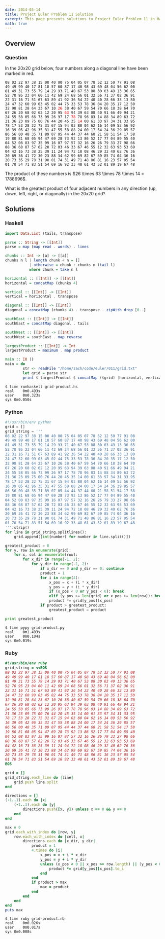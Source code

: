 ```yaml
---
date: 2014-05-14
title: Project Euler Problem 11 Solution
excerpt: This page presents solutions to Project Euler Problem 11 in Haskell, Python and Ruby.
math: true
---
```



## Overview


### Question

<p>
In the 20x20 grid below, four numbers along a diagonal line 
have been marked in red.
</p>

<pre><code>08 02 22 97 38 15 00 40 00 75 04 05 07 78 52 12 50 77 91 08
49 49 99 40 17 81 18 57 60 87 17 40 98 43 69 48 04 56 62 00
81 49 31 73 55 79 14 29 93 71 40 67 53 88 30 03 49 13 36 65
52 70 95 23 04 60 11 42 69 24 68 56 01 32 56 71 37 02 36 91
22 31 16 71 51 67 63 89 41 92 36 54 22 40 40 28 66 33 13 80
24 47 32 60 99 03 45 02 44 75 33 53 78 36 84 20 35 17 12 50
32 98 81 28 64 23 67 10 <span style="color:#ff0000;">26</span> 38 40 67 59 54 70 66 18 38 64 70
67 26 20 68 02 62 12 20 95 <span style="color:#ff0000;">63</span> 94 39 63 08 40 91 66 49 94 21
24 55 58 05 66 73 99 26 97 17 <span style="color:#ff0000;">78</span> 78 96 83 14 88 34 89 63 72
21 36 23 09 75 00 76 44 20 45 35 <span style="color:#ff0000;">14</span> 00 61 33 97 34 31 33 95
78 17 53 28 22 75 31 67 15 94 03 80 04 62 16 14 09 53 56 92
16 39 05 42 96 35 31 47 55 58 88 24 00 17 54 24 36 29 85 57
86 56 00 48 35 71 89 07 05 44 44 37 44 60 21 58 51 54 17 58
19 80 81 68 05 94 47 69 28 73 92 13 86 52 17 77 04 89 55 40
04 52 08 83 97 35 99 16 07 97 57 32 16 26 26 79 33 27 98 66
88 36 68 87 57 62 20 72 03 46 33 67 46 55 12 32 63 93 53 69
04 42 16 73 38 25 39 11 24 94 72 18 08 46 29 32 40 62 76 36
20 69 36 41 72 30 23 88 34 62 99 69 82 67 59 85 74 04 36 16
20 73 35 29 78 31 90 01 74 31 49 71 48 86 81 16 23 57 05 54
01 70 54 71 83 51 54 69 16 92 33 48 61 43 52 01 89 19 67 48
</code></pre>

<p>
The product of these numbers is $26 \times 63 \times 78 \times 14 = 1788696$.
</p>

<p>
What is the greatest product of four adjacent numbers in any
direction (up, down, left, right, or diagonally) in the 20x20 grid?
</p>






## Solutions

### Haskell

```haskell
import Data.List (tails, transpose)

parse :: String -> [[Int]]
parse = map (map read . words) . lines

chunks :: Int -> [a] -> [[a]]
chunks n l | length chunk < n = []
           | otherwise = chunk : chunks n (tail l)
           where chunk = take n l

horizontal :: [[Int]] -> [[Int]]
horizontal = concatMap (chunks 4)

vertical :: [[Int]] -> [[Int]]
vertical = horizontal . transpose

diagonal :: [[Int]] -> [[Int]]
diagonal = concatMap (chunks 4) . transpose . zipWith drop [0..]

southEast :: [[Int]] -> [[Int]]
southEast = concatMap diagonal . tails

southWest :: [[Int]] -> [[Int]]
southWest = southEast . map reverse

largestProduct :: [[Int]] -> Int
largestProduct = maximum . map product

main :: IO ()
main = do
        str <- readFile "/home/zach/code/euler/011/grid.txt"
        let grid = parse str
        print $ largestProduct $ concatMap ($grid) [horizontal, vertical, southEast, southWest]

```


```
$ time runhaskell grid-product.hs
real	0m0.493s
user	0m0.323s
sys	0m0.050s
```



### Python

```python
#!/usr/bin/env python
grid = []
grid_string = '''
08 02 22 97 38 15 00 40 00 75 04 05 07 78 52 12 50 77 91 08
49 49 99 40 17 81 18 57 60 87 17 40 98 43 69 48 04 56 62 00
81 49 31 73 55 79 14 29 93 71 40 67 53 88 30 03 49 13 36 65
52 70 95 23 04 60 11 42 69 24 68 56 01 32 56 71 37 02 36 91
22 31 16 71 51 67 63 89 41 92 36 54 22 40 40 28 66 33 13 80
24 47 32 60 99 03 45 02 44 75 33 53 78 36 84 20 35 17 12 50
32 98 81 28 64 23 67 10 26 38 40 67 59 54 70 66 18 38 64 70
67 26 20 68 02 62 12 20 95 63 94 39 63 08 40 91 66 49 94 21
24 55 58 05 66 73 99 26 97 17 78 78 96 83 14 88 34 89 63 72
21 36 23 09 75 00 76 44 20 45 35 14 00 61 33 97 34 31 33 95
78 17 53 28 22 75 31 67 15 94 03 80 04 62 16 14 09 53 56 92
16 39 05 42 96 35 31 47 55 58 88 24 00 17 54 24 36 29 85 57
86 56 00 48 35 71 89 07 05 44 44 37 44 60 21 58 51 54 17 58
19 80 81 68 05 94 47 69 28 73 92 13 86 52 17 77 04 89 55 40
04 52 08 83 97 35 99 16 07 97 57 32 16 26 26 79 33 27 98 66
88 36 68 87 57 62 20 72 03 46 33 67 46 55 12 32 63 93 53 69
04 42 16 73 38 25 39 11 24 94 72 18 08 46 29 32 40 62 76 36
20 69 36 41 72 30 23 88 34 62 99 69 82 67 59 85 74 04 36 16
20 73 35 29 78 31 90 01 74 31 49 71 48 86 81 16 23 57 05 54
01 70 54 71 83 51 54 69 16 92 33 48 61 43 52 01 89 19 67 48
'''.strip()
for line in grid_string.splitlines():
    grid.append([int(number) for number in line.split()])

greatest_product = 0
for y, row in enumerate(grid):
    for x, col in enumerate(row):
        for x_dir in range(-1, 2):
            for y_dir in range(-1, 2):
                if x_dir == 0 and y_dir == 0: continue
                product = 1
                for i in range(4):
                    x_pos = x + (i * x_dir)
                    y_pos = y + (i * y_dir)
                    if (x_pos < 0 or y_pos < 0): break
                    elif (y_pos >= len(grid) or x_pos >= len(row)): break
                    product *= grid[y_pos][x_pos]
                if product > greatest_product:
                    greatest_product = product

print greatest_product
```


```
$ time pypy grid-product.py
real	0m1.403s
user	0m0.104s
sys	0m0.019s
```



### Ruby

```ruby
#!/usr/bin/env ruby
grid_string = <<EOS
08 02 22 97 38 15 00 40 00 75 04 05 07 78 52 12 50 77 91 08
49 49 99 40 17 81 18 57 60 87 17 40 98 43 69 48 04 56 62 00
81 49 31 73 55 79 14 29 93 71 40 67 53 88 30 03 49 13 36 65
52 70 95 23 04 60 11 42 69 24 68 56 01 32 56 71 37 02 36 91
22 31 16 71 51 67 63 89 41 92 36 54 22 40 40 28 66 33 13 80
24 47 32 60 99 03 45 02 44 75 33 53 78 36 84 20 35 17 12 50
32 98 81 28 64 23 67 10 26 38 40 67 59 54 70 66 18 38 64 70
67 26 20 68 02 62 12 20 95 63 94 39 63 08 40 91 66 49 94 21
24 55 58 05 66 73 99 26 97 17 78 78 96 83 14 88 34 89 63 72
21 36 23 09 75 00 76 44 20 45 35 14 00 61 33 97 34 31 33 95
78 17 53 28 22 75 31 67 15 94 03 80 04 62 16 14 09 53 56 92
16 39 05 42 96 35 31 47 55 58 88 24 00 17 54 24 36 29 85 57
86 56 00 48 35 71 89 07 05 44 44 37 44 60 21 58 51 54 17 58
19 80 81 68 05 94 47 69 28 73 92 13 86 52 17 77 04 89 55 40
04 52 08 83 97 35 99 16 07 97 57 32 16 26 26 79 33 27 98 66
88 36 68 87 57 62 20 72 03 46 33 67 46 55 12 32 63 93 53 69
04 42 16 73 38 25 39 11 24 94 72 18 08 46 29 32 40 62 76 36
20 69 36 41 72 30 23 88 34 62 99 69 82 67 59 85 74 04 36 16
20 73 35 29 78 31 90 01 74 31 49 71 48 86 81 16 23 57 05 54
01 70 54 71 83 51 54 69 16 92 33 48 61 43 52 01 89 19 67 48
EOS

grid = []
grid_string.each_line do |line|
	grid.push line.split
end

directions = []
(-1..1).each do |x|
	(-1..1).each do |y|
		directions.push([x, y]) unless x == 0 && y == 0
	end
end

max = 0
grid.each_with_index do |row, y|
	row.each_with_index	do |cell, x|
		directions.each do |x_dir, y_dir|
			product = 1
			4.times do |i|
				x_pos = x + i * x_dir
				y_pos = y + i * y_dir
				unless (x_pos < 0 || x_pos >= row.length) || (y_pos < 0 || y_pos >= grid.length)
					product *= grid[y_pos][x_pos].to_i
				end
			end
			if product > max
				max = product
			end
		end
	end
end
puts max

```


```
$ time ruby grid-product.rb
real	0m0.026s
user	0m0.017s
sys	0m0.008s
```


